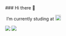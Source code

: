 <div>
### Hi there 👋
    
&nbsp;I’m currently studing at <a href="https://www.betrybe.com/"><img height="18em" src="https://www.betrybe.com/static/images/logo-original.svg">
</div>
<!-- <div>
  <a href="https://github.com/cleitson">
  <img height="150em" src="https://github-readme-stats.vercel.app/api?username=cleitson&show_icons=true&theme=nightowl&include_all_commits=true&count_private=true"/>
  <img height="150em" src="https://github-readme-stats.vercel.app/api/top-langs/?username=cleitson&layout=compact&langs_count=7&theme=nightowl&show_icons=true"/>
</div> -->

<div style="display: inline_block"> 
  
<!--   <a href="https://www.instagram.com/cleitsonlima/" target="_blank"><img src="https://img.shields.io/badge/-Instagram-%23E4405F?style=for-the-badge&logo=instagram&logoColor=white" target="_blank"></a> -->
  <a href = "mailto:cleitson.ftw@gmail.com"><img src="https://img.shields.io/badge/-Gmail-%23333?style=for-the-badge&logo=gmail&logoColor=white" target="_blank"></a>
  <a href="https://www.linkedin.com/in/cleitson-lima/" target="_blank"><img src="https://img.shields.io/badge/-LinkedIn-%230077B5?style=for-the-badge&logo=linkedin&logoColor=white" target="_blank"></a> 
  
  </div>
